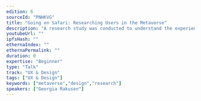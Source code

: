 ```yaml
---
edition: 6
sourceId: "PNHKVG"
title: "Going on Safari: Researching Users in the Metaverse"
description: "A research study was conducted to understand the experiences of users in the metaverse. The deep conversations with participants in that study inspired the researchers to explore how web3 interactive platforms could act as a tool for qualitative ethnographic research in their own right, using 'netnography' to uncover behaviors and cultural learnings. In this talk, Georgia will share what can be gained by 'going on safari' and observing users in this new social ecosystem."
youtubeUrl: ""
ipfsHash: ""
ethernaIndex: ""
ethernaPermalink: ""
duration: 0
expertise: "Beginner"
type: "Talk"
track: "UX & Design"
tags: ["UX & Design"]
keywords: ["metaverse","design","research"]
speakers: ["Georgia Rakusen"]
---
```

